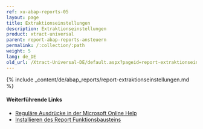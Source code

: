 ```yaml
---
ref: xu-abap-reports-05
layout: page
title: Extraktionseinstellungen
description: Extraktionseinstellungen
product: xtract-universal
parent: report-abap-reports-ansteuern
permalink: /:collection/:path
weight: 5
lang: de_DE
old_url: /Xtract-Universal-DE/default.aspx?pageid=report-extraktionseinstellungen
---
```

{% include _content/de/abap_reports/report-extraktionseinstellungen.md %}

#### Weiterführende Links
- [Reguläre Ausdrücke in der Microsoft Online Help](http://msdn.microsoft.com/de-de/library/az24scfc.aspx)
- [Installieren des Report Funktionsbausteins](../sap-customizing/report-funktionsbaustein-installieren)

